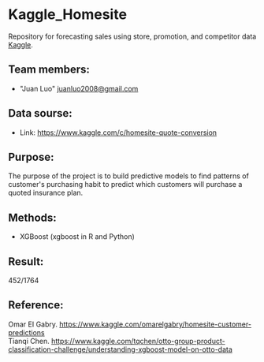 # Kaggle_Homesite
Repository for forecasting sales using store, promotion, and competitor data [Kaggle](www.kaggle.com).

## Team members:
- "Juan Luo" juanluo2008@gmail.com

## Data sourse:
- Link: <https://www.kaggle.com/c/homesite-quote-conversion>

## Purpose:
The purpose of the project is to build predictive models to find patterns of customer's purchasing habit to predict which customers will purchase a quoted insurance plan.

## Methods:
- XGBoost (xgboost in R and Python)

## Result:
452/1764

## Reference:
Omar EI Gabry. https://www.kaggle.com/omarelgabry/homesite-customer-predictions  
Tianqi Chen. https://www.kaggle.com/tqchen/otto-group-product-classification-challenge/understanding-xgboost-model-on-otto-data